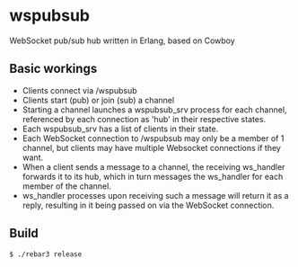 # wspubsub

WebSocket pub/sub hub written in Erlang, based on Cowboy

Basic workings
--------------
* Clients connect via /wspubsub
* Clients start (pub) or join (sub) a channel
* Starting a channel launches a wspubsub_srv process for each channel, referenced
by each connection as 'hub' in their respective states.
* Each wspubsub_srv has a list of clients in their state.
* Each WebSocket connection to /wspubsub may only be a member of 1 channel, but
clients may have multiple Websocket connections if they want.
* When a client sends a message to a channel, the receiving ws_handler forwards
it to its hub, which in turn messages the ws_handler for each member of the
channel.
* ws_handler processes upon receiving such a message will return it as a reply,
resulting in it being passed on via the WebSocket connection.

Build
-----

    $ ./rebar3 release
